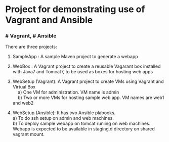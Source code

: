 <h1>Project for demonstrating use of Vagrant and Ansible</h1>

<h3># Vagrant, # Ansible </h3>

<p>There are three projects:</p>
<ol>
<li><p>SampleApp : A sample Maven project to generate a webapp</p></li>
<li><p>WebBox : A Vagrant project to create a reusable Vagarant box installed with Java7 and Tomcat7, to be used as boxes for hosting web apps</p></li>
<li><p>WebSetup (Vagrant): A Vagrant project to create VMs using Vagrant and Virtual Box<br/>
&nbsp &nbsp   a) One VM for administration. VM name is admin</br>
&nbsp &nbsp   b) Two or more VMs for hosting sample web app. VM names are web1 and web2
</p></li>
<li><p>WebSetup (Ansible): It has two Ansible plabooks.</br>
    a) To do ssh setup on admin and web machines.</br>
    b) To deploy sample webapp on tomcat runiing on web machines.</br>
       Webapp is expected to be available in staging.d directory on shared vagrant mount.</br> 
</p></li>
</ol>

